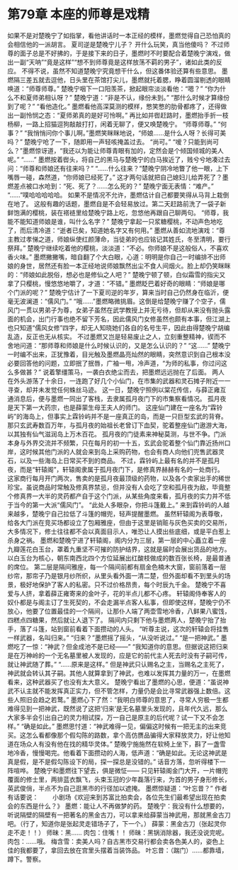 # 第79章 本座的师尊是戏精
如果不是对楚晚宁了如指掌，看他讲话时一本正经的模样，墨燃觉得自己恐怕真的会相信他的一派胡言。
夏司逆是楚晚宁儿子？
开什么玩笑，真当他傻吗？
不过师尊的面子总是不好拂的，于是接下来的日子，墨燃时不时要配合着楚晚宁演戏，做出一副“天呐”“竟是这样”“想不到师尊竟是这样放荡不羁的男子”，诸如此类的反应。
不得不说，虽然不知道楚晚宁究竟想干什么，但这番体验还算有些意思。
墨燃隔三差五就去逗他，日头里在茶馆打尖儿，墨燃就托着腮，睁着圆溜剔透的眼睛唤道：“师尊师尊。”
楚晚宁咽下一口阳羡茶，掀起眼帘淡淡看他：“嗯？”
“你为什么不和夏师弟相认呀？”
楚晚宁道：“非是不认，缘份未到。”
“那什么时候才算缘份到了呢？”
“看他造化。”
墨燃看他高深莫测的模样，憋笑憋的肋骨都疼了，还得做出一副怜悯之态：“夏师弟真的是好可怜啊。”
再比如并辔赶路时，墨燃抬手折一枝杨柳，一路上招猫逗狗敲敲打打，闲着无聊了，便又唤楚晚宁。
“师尊师尊。”
“何事？”
“我悄悄问你个事儿啊。”墨燃笑眯眯地说，“师娘……是什么人呀？长得可美吗？”
楚晚宁呛了一下，随即用一声轻咳掩盖过去。
“尚可。”
“嗳？只能到尚可么？”墨燃惊讶道，“我还以为能让师尊青眼有加的，定然会是个倾国倾城的美人呢。”
“……”
墨燃按着辔头，将自己的黑马与楚晚宁的白马挨近了，贱兮兮地凑过去问：“师尊和师娘还有往来吗？”
“……什么往来？”楚晚宁阴冷地瞥了他一眼，上下嘴唇一碰，森然道，“你师娘已经死了。”
这才两句话就把自己媳妇儿给弄死了？墨燃差点被口水呛到：“死、死了？……怎么死的？”
楚晚宁面无表情：“难产。”
“……”噗哈哈哈哈哈。
如果不是情况不允许，墨燃估计自己都要笑得从马背上栽倒在地了。
这般有趣的话题，墨燃自是不会轻易放过。第二天赶路前洗了一袋子新鲜饱满的樱桃，装在褡裢里给楚晚宁路上吃，忽悠他再跟自己聊两句。
“师尊，我能不能知道师娘是谁，叫什么名字？”
楚晚宁拿起一只浆糖樱桃，不动声色地吃了，而后清冷道：“逝者已矣，知道她名字又有何用。”
墨燃从善如流地演戏：“尊主教过孝悌之道，师娘纵使红颜薄命，当徒弟的也应铭记其姓氏，冬至清明，要行祭拜。”
楚晚宁继续吃着他的樱桃，淡淡道：“不必。你师娘不是这般俗人，不喜欢香火味。”
墨燃撇撇嘴，暗自翻了个大白眼，心道：明明是你自己一时编排不出师娘的身世，居然还有脸一本正经地说师娘飘然出尘不食人间烟火。脸上却仍笑眯眯的：“师娘如此脱俗，想必也是修仙之人吧？”
楚晚宁顿了顿，白似霜雪的指尖又拿了只樱桃，慢悠悠地嚼了，才道：“不错。”
墨燃眨巴着好奇的眼睛：“师娘是哪个门派的呢？”
楚晚宁估计了一下夏司逆的年岁，算来当时自己仍然身在临沂，便毫无波澜道：“儒风门。”
“哦……”墨燃略微挑眉。这倒是给楚晚宁赚了个空子，儒风门一贯以男弟子为尊，女弟子虽然在武学教授上并无亏待，但却从来没有抛头露面的机会，出门行事也绝不留下芳名，因此儒风门女修虽然也颇有本事，但江湖上也只知道“儒风女修”四字，却无人知晓她们各自的名号生平，因此由得楚晚宁胡编乱造，反正也无从核实。
不过墨燃又岂是轻易废止之人，立刻重整精神，锲而不舍地问道：“那师尊和师娘是什么时候认识的，又是怎么认识的？”
“这……”
楚晚宁一时编不出来，正犹豫着，目光触及墨燃晶亮灿然的眼睛，突然意识到自己根本没必要回答他的问题，立即抿了抿唇，广袖一甩，冷声道，“为师的私事，你过问这么多做甚？”
说着擎缰策马，一袭白衣绝尘而去，把墨燃远远抛在了后面。
两人在外头游荡了十余日，一连跑了好几个小仙门，在市集的武器和灵石摊子附近一一寻查，却并未发觉任何蛛丝马迹。
这一日，楚晚宁照例以棠花传信，与薛正雍互通消息后，便与墨燃一同出了客栈，去隶属孤月夜门下的市集察看情况。
孤月夜是天下第一大药宗，也是薛蒙生母王夫人的师门。
这座仙门建在一座名为“霖铃屿”的海岛上，但事实上霖铃屿并不是一座真正的岛，而是一只巨型玄武的背脊。那只玄武寿数百万年，与孤月夜的始祖长老曾订下血契，驼着整座仙门遨游大海，以其独有仙气滋润岛上万木百花。
孤月夜的门徒素来神秘莫测，与世不争。门派本身与外界交流并不频繁，只在每月的初一十五，玄武会驼着整个仙门靠近扬州口岸，这时候其他门派的人就会来到岛上采购药物，也会有商人向他们兜售武器灵石，以及一些海岛上日常买不到的商品。
不过，霖铃屿上最有名的并不是孤月夜，而是“轩辕阁”，轩辕阁隶属于孤月夜门下，是修真界赫赫有名的一处商行。
这家商行每月开门两次，售卖的是孤月夜最顶级的药物，以及各个卖家出手的稀世珍宝。虽说商品时常触及修真界禁忌，但并没有人会吃了空和孤月夜为敌，毕竟整个修真界一大半的灵药都产自于这个门派，从某些角度来看，孤月夜的实力并不低于当今的第一大派“儒风门”。
“此处人多眼杂，你把斗篷戴上。”
来到霖铃屿的人越来越多，楚晚宁自己拉低了斗篷的帽兜，轻声提醒墨燃。
虽然轩辕阁为表尊敬，给各大门派在竞买场都设立了包厢雅座，但由于这里是销赃与灰色买卖的交易所，大多情况下，修士往往都不会以真面目示人，唯恐让人摸出些底细，或是平白惹上杀身之祸。
墨燃和楚晚宁进了轩辕阁，阁内分为三层，第一层的中心矗立着一座九瓣莲花白玉台，罩着九重坚不可摧的防护结界，这就是届时会展出货品的地方。
以白玉台为核心，朝东南西北四个方位延展出红酸枝做成的数百张长椅，是最普通的席位。
第二层是隔间雅座，每一个隔间前都有扇金色楠木大窗，窗前落着一层纱帘，那帘子乃是银月纱所织，从里头看外面一清二楚，但外面却看不到里头的场景，极好地保护了客人的私密。只不过价格昂贵，每个时辰九千金。
楚晚宁不喜爱与人挤，拿着薛正雍寄来的金叶子，花的半点儿都不心疼。
轩辕阁侍奉客人的奴仆都是与阁主订了生死契的，不会走漏半点客人私事，但即使这样，楚晚宁仍不放心，他要了位置最佳的一个隔间，让那仆人端了两壶雪地冷香，八鲜果八蜜饯，四糕点四糖果，然后就让人退下了。
隔间内只剩下他与墨燃两人，楚晚宁抬了抬手，落了斗篷，站到窗前看着下面攒动的人头。
“听尊主说，这次的轩辕会将挂售一样武器，名叫归来。”
“归来？”墨燃摇了摇头，“从没听说过。”
“是一把神武。”
墨燃吃了一惊：“神武？但金成池不是已经——”
“我知道你的意思。但据说这把归来是在万神岭的一个无名墓里被人发现的，应是它的前代主人死去时没有子嗣可传，就让神武随了葬。”
“……原来是这样。”
但是神武只认赐名之主，当赐名之主死了，神武就会转认其子嗣。其他人就算拿到了神武，也难以发挥其力量的万一，在墨燃看来，这种武器买了也没有太大意义。
楚晚宁看出了墨燃的心思，便道：“虽说神武不认主就不能发挥真正实力，但不管怎样，力量仍是会比寻常武器强上数倍。这些人照旧会趋之若鹜。”
墨燃心下了然：“我明白师尊的意思了，寻常人穷极一生都难得见到一把神武，既然说了这把‘归来’是无名墓里头发现的，且年代久远，那么大家多半会引出自己的灵力相试探，万一自己是原主的后代呢？试一下又不会怎样。”
“确是如此。”
墨燃思忖道：“神武难得一见，偏偏这时候有一把无主的出来竞买。这怎么看都像那个假勾陈的路数，拿个高仿赝品骗得大家释放灵力，好让他知道在场众人有没有他在找的精华灵体。”
楚晚宁施施然在软椅上坐下，斟了一盏雪地冷香，慢慢喝完。他看着下面攒动的人海，低声道：“确是如此。无论这神武是真是假，是不是假勾陈设下的局，探一探总是没错的。”
话音方落，忽听得楼下一阵喧哗。
楚晚宁和墨燃往下望去，俱是微怔——
只见轩辕阁金门大开，一片帽兜覆面的修士里，两排蓝衣飘飞，头束玉冠的少年磊落行来，为首的男子身形修长，英武俊俏，半点不为自己逛黑市的行径加以遮掩。
墨燃惊疑道：“叶忘昔？”
作者有话要说：　　
小剧场《欢迎来到苏富比拍卖会，各位先生们最希望出现在拍卖会的东西是什么？》
墨燃：能让人不再做梦的药。
楚晚宁：我没有什么想要的，听说隔壁的隔壁有一把著名的黑金古刀，可以拿来给薛蒙当神武用，那就黑金古刀吧。（行了，知道你是张起灵走错场子了，下一个。）
薛蒙：黑金古刀（张起灵你走不走！！）
师昧：黑……
肉包：住嘴！！
师昧：黑锅消除器，我还没说完呢。
肉包：……哦。
梅含雪：卖美人吗？自古黑市交易行都会卖各色美人的，姿色上佳的我都要了，拿回去放在宫里头摆着当装饰品。
叶忘昔：（踹门）……都靠墙，蹲下。警察。
